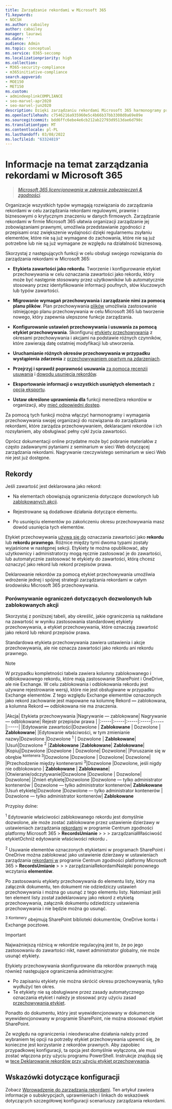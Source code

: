 ```yaml
---
title: Zarządzanie rekordami w Microsoft 365
f1.keywords:
- NOCSH
ms.author: cabailey
author: cabailey
manager: laurawi
ms.date: ''
audience: Admin
ms.topic: conceptual
ms.service: O365-seccomp
ms.localizationpriority: high
ms.collection:
- M365-security-compliance
- m365initiative-compliance
search.appverid:
- MOE150
- MET150
ms.custom:
- admindeeplinkCOMPLIANCE
- seo-marvel-apr2020
- seo-marvel-jun2020
description: Dzięki zarządzaniu rekordami Microsoft 365 harmonogramy przechowywania można stosować do planu ewidencji, który zarządza przechowywaniem, deklaracjami rekordów i ich rozsyłaniem.
ms.openlocfilehash: c7546216a935960e5c4b66b37bb3308d0a69e89e
ms.sourcegitcommit: bdd6ffc6ebe4e6cb212ab22793d9513dae6d798c
ms.translationtype: MT
ms.contentlocale: pl-PL
ms.lasthandoff: 03/08/2022
ms.locfileid: "63324819"
---
```

# <a name="learn-about-records-management-in-microsoft-365"></a>Informacje na temat zarządzania rekordami w Microsoft 365

>*[Microsoft 365 licencjonowania w zakresie zabezpieczeń & zgodności](/office365/servicedescriptions/microsoft-365-service-descriptions/microsoft-365-tenantlevel-services-licensing-guidance/microsoft-365-security-compliance-licensing-guidance).*

Organizacje wszystkich typów wymagają rozwiązania do zarządzania rekordami w celu zarządzania rekordami regulowymi, prawnie i biznesowymi o krytycznym znaczeniu w danych firmowych. Zarządzanie rekordami w firmie Microsoft 365 ułatwia organizacji zarządzanie jej zobowiązaniami prawnymi, umożliwia przedstawianie zgodności z przepisami oraz zwiększenie wydajności dzięki regularnemu zsyłaniu elementów, które nie są już wymagane do zachowania, które nie są już potrzebne lub nie są już wymagane ze względu na działalność biznesową.

Skorzystaj z następujących funkcji w celu obsługi swojego rozwiązania do zarządzania rekordami w Microsoft 365:

- **Etykieta zawartości jako rekordu**. Tworzenie i konfigurowanie etykiet przechowywania w celu oznaczania zawartości [](#records) jako rekordu, który może być następnie stosowany przez użytkowników lub automatycznie stosowany przez identyfikowanie informacji poufnych, słów kluczowych lub typów zawartości.

- **Migrowanie wymagań przechowywania i zarządzanie nimi za pomocą planu plików**. Plan przechowywania [plików](file-plan-manager.md) umożliwia zastosowanie istniejącego planu przechowywania w celu Microsoft 365 lub tworzenie nowego, który zapewnia ulepszone funkcje zarządzania.

- **Konfigurowanie ustawień przechowywania i usuwania za pomocą etykiet przechowywania**. Skonfiguruj [etykiety przechowywania](retention.md#retention-labels) z okresami przechowywania i akcjami na podstawie różnych czynników, które zawierają datę ostatniej modyfikacji lub utworzenia.

- **Uruchamianie różnych okresów przechowywania w przypadku wystąpienia zdarzenia** z [przechowywaniem opartym na zdarzeniach](event-driven-retention.md).

- **Przejrzyj i sprawdź poprawność usuwania** [za pomocą recenzji usuwania](disposition.md#disposition-reviews) i [dowodu usunięcia rekordów](disposition.md#disposition-of-records).

- **Eksportowanie informacji o wszystkich usuniętych elementach** z [opcją eksportu](disposition.md#filter-and-export-the-views).

- **Ustaw określone uprawnienia dla** funkcji menedżera rekordów w organizacji, aby [mieć odpowiedni dostęp](../security/office-365-security/permissions-in-the-security-and-compliance-center.md).

Za pomocą tych funkcji można włączyć harmonogramy i wymagania przechowywania swojej organizacji do rozwiązania do zarządzania rekordami, które zarządza przechowywaniem, deklaracjami rekordów i ich rozsyłaniem, aby obsługiwać pełny cykl życia zawartości.

Oprócz dokumentacji online przydatne może być pobranie materiałów z często zadawanymi pytaniami [](https://aka.ms/MIPC/Blog-RecordsManagementWebinar) z seminarium w sieci Web dotyczącej zarządzania rekordami. Nagrywanie rzeczywistego seminarium w sieci Web nie jest już dostępne.

## <a name="records"></a>Rekordy

Jeśli zawartość jest deklarowana jako rekord:

- Na elementach obowiązują ograniczenia dotyczące dozwolonych lub [zablokowanych akcji](#compare-restrictions-for-what-actions-are-allowed-or-blocked).

- Rejestrowane są dodatkowe działania dotyczące elementu.

- Po usunięciu elementów po zakończeniu okresu przechowywania masz dowód usunięcia tych elementów.

Etykiet przechowywania [używa się do](retention.md#retention-labels) oznaczania zawartości jako **rekordu** lub **rekordu prawnego**. Różnice między tymi dwoma typami zostały wyjaśnione w następnej sekcji. Etykiety te można opublikować, aby użytkownicy i administratorzy mogą ręcznie zastosować je do zawartości, lub automatycznie zastosować te etykiety do zawartości, którą chcesz oznaczyć jako rekord lub rekord przepisów prawa.

Deklarowanie rekordów za pomocą etykiet przechowywania umożliwia wdrożenie jednej i spójnej strategii zarządzania rekordami w całym środowisku Microsoft 365 przechowywania.

### <a name="compare-restrictions-for-what-actions-are-allowed-or-blocked"></a>Porównywanie ograniczeń dotyczących dozwolonych lub zablokowanych akcji

Skorzystaj z poniższej tabeli, aby określić, jakie ograniczenia są nakładane na zawartość w wyniku zastosowania standardowej etykiety przechowywania, a etykiet przechowywania, które oznaczają zawartość jako rekord lub rekord przepisów prawa.

Standardowa etykieta przechowywania zawiera ustawienia i akcje przechowywania, ale nie oznacza zawartości jako rekordu ani rekordu prawnego.

> [!NOTE]
> W przypadku kompletności tabela zawiera kolumny zablokowanego i odblokowaowego rekordu, które mają zastosowanie SharePoint i OneDrive, ale nie Exchange. W celu zablokowania i odblokowania rekordu [](record-versioning.md) jest używane rejestrowanie wersji, które nie jest obsługiwane w przypadku Exchange elementów. Z tego względu Exchange elementów oznaczonych jako rekord zachowanie jest mapowane na kolumnę Rekord **—** zablokowana, a kolumna Rekord **—** odblokowana nie ma znaczenia.


|Akcja| Etykieta przechowywania |Nagrywanie — zablokowane| Nagrywanie — odblokowane| Rejestr przepisów prawa |
|:-----|:-----|:-----|:-----|:-----|:-----|
|Edytowanie zawartości|Dozwolone | **Zablokowane** | Dozwolone | **Zablokowane**|
|Edytowanie właściwości, w tym zmienianie nazwy|Dozwolone |Dozwolone <sup>1</sup> | Dozwolone | **Zablokowane**|
|Usuń|Dozwolone <sup>2</sup> |**Zablokowane** |**Zablokowane**| **Zablokowane**|
|Kopiuj|Dozwolone |Dozwolone | Dozwolone| Dozwolone|
|Poruszanie się w obrębie <sup>kontenera 3</sup>|Dozwolone |Dozwolone | Dozwolone| Dozwolone|
|Przechodzenie między kontenerami <sup>3</sup>|Dozwolone |Dozwolone, jeśli nigdy nie odblokowano | **Zablokowane** | **Zablokowane**|
|Otwieranie/odczytywanie|Dozwolone |Dozwolone | Dozwolone| Dozwolone|
|Zmień etykietę|Dozwolone |Dozwolone — tylko administrator kontenerów | Dozwolone — tylko administrator kontenerów| **Zablokowane**
|Usuń etykietę|Dozwolone |Dozwolone — tylko administrator kontenerów | Dozwolone — tylko administrator kontenerów| **Zablokowane**

Przypisy dolne:

<sup>1</sup> Edytowanie właściwości zablokowanego rekordu jest domyślnie dozwolone, ale może zostać zablokowane przez ustawienie dzierżawy w ustawieniach zarządzania [rekordami](https://compliance.microsoft.com/) w programie Centrum zgodności platformy Microsoft 365  > **RecordsUmianie** >  >  >  zarządzaniaWłaściwość etykietOchniż edytowanie właściwości rekordu **.**

<sup>2</sup> Usuwanie elementów oznaczonych etykietami w programach SharePoint i OneDrive można zablokować jako ustawienie dzierżawy w ustawieniach zarządzania [rekordami w](https://compliance.microsoft.com/) programie Centrum zgodności platformy Microsoft 365  > **RecordsUmianie** >  >  >  zarządzaniaRekordamiNalepki ponownego wczytania **elementów**.

Po zastosowaniu etykiety przechowywania do elementu listy, który ma załącznik dokumentu, ten dokument nie odziedziczy ustawień przechowywania i można go usunąć z tego elementu listy. Natomiast jeśli ten element listy został zadeklarowany jako rekord z etykietą przechowywania, załącznik dokumentu odziedziczy ustawienia przechowywania i nie będzie można go usunąć.

<sup>3 Kontenery</sup> obejmują SharePoint biblioteki dokumentów, OneDrive konta i Exchange pocztowe.

> [!IMPORTANT]
> Najważniejszą różnicą w rekordzie regulacyjną jest to, że po jego zastosowaniu do zawartości nikt, nawet administrator globalny, nie może usunąć etykiety.
>
> Etykiety przechowywania skonfigurowane dla rekordów prawnych mają również następujące ograniczenia administracyjne:
>
> - Po zapisaniu etykiety nie można skrócić okresu przechowywania, tylko wydłużyć ten okres.
> - Te etykiety nie są obsługiwane przez zasady automatycznego oznaczania etykiet i należy je stosować przy użyciu zasad [przechowywania etykiet](create-apply-retention-labels.md).
>
> Ponadto do dokumentu, który jest wyewidencjonowany w dokumencie wyewidencjonowany w programie SharePoint, nie można stosować etykiet SharePoint.
>
> Ze względu na ograniczenia i nieodwracalne działania należy przed wybraniem tej opcji na potrzeby etykiet przechowywania upewnić się, że konieczne jest korzystanie z rekordów prawnych. Aby zapobiec przypadkowej konfiguracji, ta opcja jest domyślnie wyłączona, ale musi zostać włączona przy użyciu programu PowerShell. Instrukcje znajdują się w [tece Deklarowanie rekordów przy użyciu etykiet przechowywania](declare-records.md).

## <a name="configuration-guidance"></a>Wskazówki dotyczące konfiguracji

Zobacz [Wprowadzenie do zarządzania rekordami](get-started-with-records-management.md). Ten artykuł zawiera informacje o subskrypcjach, uprawnieniach i linkach do wskazówek dotyczących szczegółowej konfiguracji scenariuszy zarządzania rekordami.